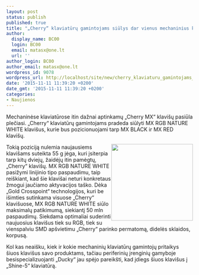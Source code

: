 ```yaml
---
layout: post
status: publish
published: true
title: "„Cherry“ klaviatūrų gamintojams siūlys dar vienus mechaninius klavišus"
author:
  display_name: BC00
  login: BC00
  email: matasx@one.lt
  url: ''
author_login: BC00
author_email: matasx@one.lt
wordpress_id: 9078
wordpress_url: http://localhost/site/new/cherry_klaviaturu_gamintojams_siulys_dar_vienus_klavisus/
date: '2015-11-11 11:39:20 +0200'
date_gmt: '2015-11-11 11:39:20 +0200'
categories:
- Naujienos
---
```

<p>
	Mechaninėse klaviatūrose itin dažnai aptinkamų &bdquo;Cherry MX&ldquo; klavi&scaron;ų pasiūla plečiasi. &bdquo;Cherry&ldquo; klaviatūrų gamintojams pradeda siūlyti MX RGB NATURE WHITE klavi&scaron;us, kurie bus pozicionuojami tarp MX BLACK ir MX RED klavi&scaron;ų.</p>
<p>
	<img alt="" src="http://technews.lt/userfiles/MXRGBNATUREWHITE.jpg" style="width: 220px; height: 207px; float: right;" />Tokią poziciją nulemia naujausiems klavi&scaron;ams suteikta 55 g jėga, kuri įsiterpia tarp kitų dviejų, žaidėjų itin pamėgtų, &bdquo;Cherry&ldquo; klavi&scaron;ų. MX RGB NATURE WHITE pasižymi linijinio tipo paspaudimu, taip rei&scaron;kiant, kad &scaron;ie klavi&scaron;ai neturi konkretaus žmogui jaučiamo aktyvacijos ta&scaron;ko. Dėka &bdquo;Gold Crosspoint&ldquo; technologijos, kuri be i&scaron;imties sutinkama visuose &bdquo;Cherry&ldquo; klavi&scaron;uose, MX RGB NATURE WHITE siūlo maksimalų patikimumą, siekiantį 50 mln paspaudimų. Siekdama optimaliai suderinti naujuosius klavi&scaron;us tiek su RGB, tiek su vienspalviu SMD ap&scaron;vietimu &bdquo;Cherry&ldquo; parinko permatomą, didelės sklaidos, korpusą.</p>
<p>
	Kol kas neai&scaron;ku, kiek ir kokie mechaninių klaviatūrų gamintojų pritaikys &scaron;iuos klavi&scaron;us savo produktams, tačiau periferinių įrenginių gamyboje besispecializuojanti &bdquo;Ducky&ldquo; jau spėjo pareik&scaron;ti, kad įdiegs &scaron;iuos klavi&scaron;us į &bdquo;Shine-5&ldquo; klaviatūrą.</p>
